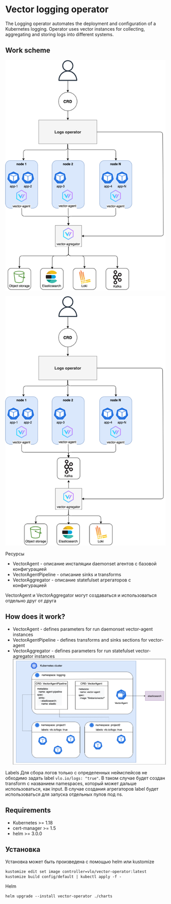 # Vector logging operator
The Logging operator automates the deployment and configuration of a Kubernetes logging. Operator uses vector instances for collecting, aggregating and storing logs into different systems.

## Work scheme
![](docs/img/vector-operator.png)

![](docs/img/vector-operator2.png)

Ресурсы
* VectorAgent - описание инсталяции daemonset агентов с базовой конфигурацией
* VectorAgentPipeline - описание sinks и transforms
* VectorAggregator - описание statefulset агрегаторов с конфигурацией

VectorAgent и VectorAggregator могут создаваться и использоваться отдельно друг от друга

## How does it work?
* VectorAgent - defines parameters for run daemonset vector-agent instances
* VectorAgentPipeline - defines transforms and sinks sections for vector-agent
* VectorAggregator - defines parameters for run statefulset vector-agregator instances
![](docs/img/vector-operator3.png)

Labels
Для сбора логов только с определенных неймспейсов не обходимо задать label `vlo.io/logs: "true"`. В таком случае будет
создан transform с названием namespaces, который может дальше использоваться, как input.
В случае создания агрегаторов label будет использоваться для запуска отдельных пулов под ns.

## Requirements
* Kubernetes >= 1.18
* cert-manager >= 1.5
* helm >= 3.0.0

## Установка
Установка может быть произведена с помощью helm или kustomize
```
kustomize edit set image controller=vlo/vector-operator:latest
kustomize build config/default | kubectl apply -f -
```

Helm
```
helm upgrade --install vector-operator ./charts
```
